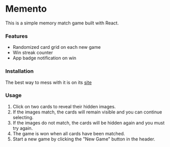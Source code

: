 # Memento

This is a simple memory match game built with React.

### Features

- Randomized card grid on each new game
- Win streak counter
- App badge notification on win

### Installation

The best way to mess with it is on its [site](https://memento-d6cac.web.app/)

### Usage

1. Click on two cards to reveal their hidden images.
2. If the images match, the cards will remain visible and you can continue selecting.
3. If the images do not match, the cards will be hidden again and you must try again.
4. The game is won when all cards have been matched.
5. Start a new game by clicking the "New Game" button in the header.
